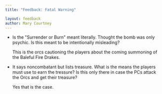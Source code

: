 ```yaml
---
title: "Feedback: Fatal Warning"

layout: feedback
author: Mary Courtney
---
```


 - Is the "Surrender or Burn" meant literally. Thought the bomb was
only psychic. Is this meant to be intentionally misleading?

    This is the orcs cautioning the players about the coming summoning of the Baleful Fire Drakes. 

 - It says noncombatant but lists treasure. What is the means the players must use to earn the tressure? Is this only there in case the PCs attack the Orcs and get their treasure?
 
    Yes that is the case. 
